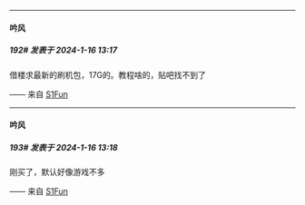 
*****

####  吟风  
##### 192#       发表于 2024-1-16 13:17

借楼求最新的刷机包，17G的。教程啥的，贴吧找不到了

—— 来自 [S1Fun](https://s1fun.koalcat.com)

*****

####  吟风  
##### 193#       发表于 2024-1-16 13:18

刚买了，默认好像游戏不多

—— 来自 [S1Fun](https://s1fun.koalcat.com)

